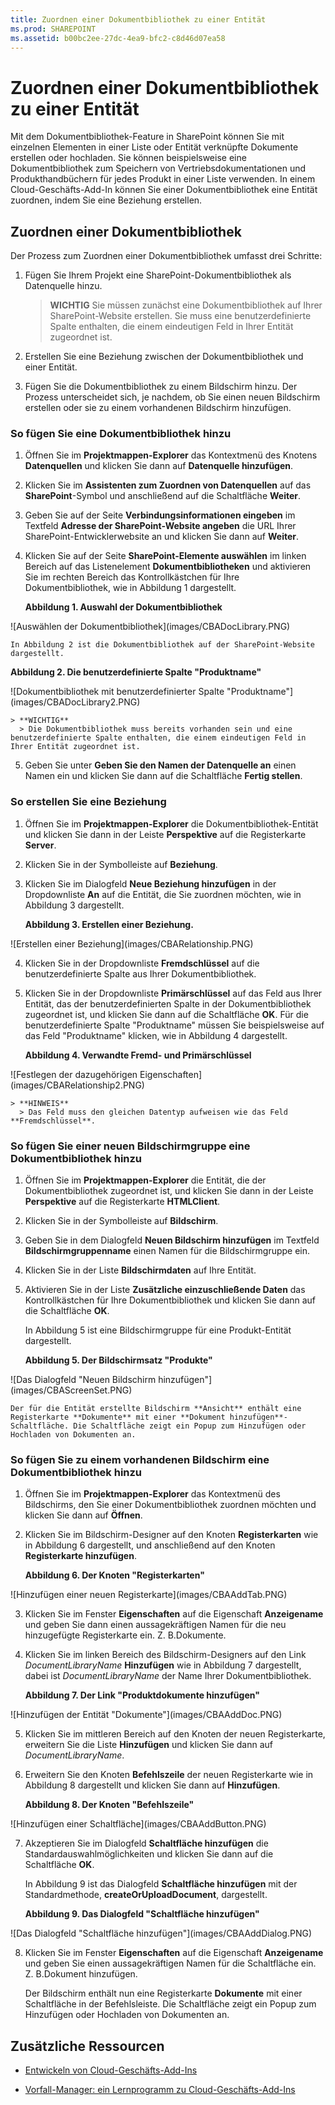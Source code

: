 ```yaml
---
title: Zuordnen einer Dokumentbibliothek zu einer Entität
ms.prod: SHAREPOINT
ms.assetid: b00bc2ee-27dc-4ea9-bfc2-c8d46d07ea58
---
```



# Zuordnen einer Dokumentbibliothek zu einer Entität
Mit dem Dokumentbibliothek-Feature in SharePoint können Sie mit einzelnen Elementen in einer Liste oder Entität verknüpfte Dokumente erstellen oder hochladen. Sie können beispielsweise eine Dokumentbibliothek zum Speichern von Vertriebsdokumentationen und Produkthandbüchern für jedes Produkt in einer Liste verwenden. In einem Cloud-Geschäfts-Add-In können Sie einer Dokumentbibliothek eine Entität zuordnen, indem Sie eine Beziehung erstellen.
## Zuordnen einer Dokumentbibliothek

Der Prozess zum Zuordnen einer Dokumentbibliothek umfasst drei Schritte:
  
    
    

1. Fügen Sie Ihrem Projekt eine SharePoint-Dokumentbibliothek als Datenquelle hinzu.
    
    > **WICHTIG**
      > Sie müssen zunächst eine Dokumentbibliothek auf Ihrer SharePoint-Website erstellen. Sie muss eine benutzerdefinierte Spalte enthalten, die einem eindeutigen Feld in Ihrer Entität zugeordnet ist. 
2. Erstellen Sie eine Beziehung zwischen der Dokumentbibliothek und einer Entität.
    
  
3. Fügen Sie die Dokumentbibliothek zu einem Bildschirm hinzu. Der Prozess unterscheidet sich, je nachdem, ob Sie einen neuen Bildschirm erstellen oder sie zu einem vorhandenen Bildschirm hinzufügen.
    
  

### So fügen Sie eine Dokumentbibliothek hinzu


1. Öffnen Sie im **Projektmappen-Explorer** das Kontextmenü des Knotens **Datenquellen** und klicken Sie dann auf **Datenquelle hinzufügen**.
    
  
2. Klicken Sie im **Assistenten zum Zuordnen von Datenquellen** auf das **SharePoint**-Symbol und anschließend auf die Schaltfläche **Weiter**.
    
  
3. Geben Sie auf der Seite **Verbindungsinformationen eingeben** im Textfeld **Adresse der SharePoint-Website angeben** die URL Ihrer SharePoint-Entwicklerwebsite an und klicken Sie dann auf **Weiter**.
    
  
4. Klicken Sie auf der Seite **SharePoint-Elemente auswählen** im linken Bereich auf das Listenelement **Dokumentbibliotheken** und aktivieren Sie im rechten Bereich das Kontrollkästchen für Ihre Dokumentbibliothek, wie in Abbildung 1 dargestellt.
    
   **Abbildung 1. Auswahl der Dokumentbibliothek**

  

!\[Auswählen der Dokumentbibliothek](images/CBADocLibrary.PNG)
  

    In Abbildung 2 ist die Dokumentbibliothek auf der SharePoint-Website dargestellt.
    

   **Abbildung 2. Die benutzerdefinierte Spalte "Produktname"**

  

!\[Dokumentbibliothek mit benutzerdefinierter Spalte "Produktname"](images/CBADocLibrary2.PNG)
  

    
    > **WICHTIG**
      > Die Dokumentbibliothek muss bereits vorhanden sein und eine benutzerdefinierte Spalte enthalten, die einem eindeutigen Feld in Ihrer Entität zugeordnet ist. 
5. Geben Sie unter **Geben Sie den Namen der Datenquelle an** einen Namen ein und klicken Sie dann auf die Schaltfläche **Fertig stellen**.
    
  

### So erstellen Sie eine Beziehung


1. Öffnen Sie im **Projektmappen-Explorer** die Dokumentbibliothek-Entität und klicken Sie dann in der Leiste **Perspektive** auf die Registerkarte **Server**.
    
  
2. Klicken Sie in der Symbolleiste auf **Beziehung**.
    
  
3. Klicken Sie im Dialogfeld **Neue Beziehung hinzufügen** in der Dropdownliste **An** auf die Entität, die Sie zuordnen möchten, wie in Abbildung 3 dargestellt.
    
   **Abbildung 3. Erstellen einer Beziehung.**

  

!\[Erstellen einer Beziehung](images/CBARelationship.PNG)
  

  

  
4. Klicken Sie in der Dropdownliste **Fremdschlüssel** auf die benutzerdefinierte Spalte aus Ihrer Dokumentbibliothek.
    
  
5. Klicken Sie in der Dropdownliste **Primärschlüssel** auf das Feld aus Ihrer Entität, das der benutzerdefinierten Spalte in der Dokumentbibliothek zugeordnet ist, und klicken Sie dann auf die Schaltfläche **OK**. Für die benutzerdefinierte Spalte "Produktname" müssen Sie beispielsweise auf das Feld "Produktname" klicken, wie in Abbildung 4 dargestellt.
    
   **Abbildung 4. Verwandte Fremd- und Primärschlüssel**

  

!\[Festlegen der dazugehörigen Eigenschaften](images/CBARelationship2.PNG)
  

    
    > **HINWEIS**
      > Das Feld muss den gleichen Datentyp aufweisen wie das Feld **Fremdschlüssel**. 

### So fügen Sie einer neuen Bildschirmgruppe eine Dokumentbibliothek hinzu


1. Öffnen Sie im **Projektmappen-Explorer** die Entität, die der Dokumentbibliothek zugeordnet ist, und klicken Sie dann in der Leiste **Perspektive** auf die Registerkarte **HTMLClient**.
    
  
2. Klicken Sie in der Symbolleiste auf **Bildschirm**.
    
  
3. Geben Sie in dem Dialogfeld **Neuen Bildschirm hinzufügen** im Textfeld **Bildschirmgruppenname** einen Namen für die Bildschirmgruppe ein.
    
  
4. Klicken Sie in der Liste **Bildschirmdaten** auf Ihre Entität.
    
  
5. Aktivieren Sie in der Liste **Zusätzliche einzuschließende Daten** das Kontrollkästchen für Ihre Dokumentbibliothek und klicken Sie dann auf die Schaltfläche **OK**.
    
    In Abbildung 5 ist eine Bildschirmgruppe für eine Produkt-Entität dargestellt.
    

   **Abbildung 5. Der Bildschirmsatz "Produkte"**

  

!\[Das Dialogfeld "Neuen Bildschirm hinzufügen"](images/CBAScreenSet.PNG)
  

    Der für die Entität erstellte Bildschirm **Ansicht** enthält eine Registerkarte **Dokumente** mit einer **Dokument hinzufügen**-Schaltfläche. Die Schaltfläche zeigt ein Popup zum Hinzufügen oder Hochladen von Dokumenten an.
    
  

### So fügen Sie zu einem vorhandenen Bildschirm eine Dokumentbibliothek hinzu


1. Öffnen Sie im **Projektmappen-Explorer** das Kontextmenü des Bildschirms, den Sie einer Dokumentbibliothek zuordnen möchten und klicken Sie dann auf **Öffnen**.
    
  
2. Klicken Sie im Bildschirm-Designer auf den Knoten **Registerkarten** wie in Abbildung 6 dargestellt, und anschließend auf den Knoten **Registerkarte hinzufügen**.
    
   **Abbildung 6. Der Knoten "Registerkarten"**

  

!\[Hinzufügen einer neuen Registerkarte](images/CBAAddTab.PNG)
  

  

  
3. Klicken Sie im Fenster **Eigenschaften** auf die Eigenschaft **Anzeigename** und geben Sie dann einen aussagekräftigen Namen für die neu hinzugefügte Registerkarte ein. Z. B.Dokumente.
    
  
4. Klicken Sie im linken Bereich des Bildschirm-Designers auf den Link  _DocumentLibraryName_ **Hinzufügen** wie in Abbildung 7 dargestellt, dabei ist _DocumentLibraryName_ der Name Ihrer Dokumentbibliothek.
    
   **Abbildung 7. Der Link "Produktdokumente hinzufügen"**

  

!\[Hinzufügen der Entität "Dokumente"](images/CBAAddDoc.PNG)
  

  

  
5. Klicken Sie im mittleren Bereich auf den Knoten der neuen Registerkarte, erweitern Sie die Liste **Hinzufügen** und klicken Sie dann auf _DocumentLibraryName_.
    
  
6. Erweitern Sie den Knoten **Befehlszeile** der neuen Registerkarte wie in Abbildung 8 dargestellt und klicken Sie dann auf **Hinzufügen**.
    
   **Abbildung 8. Der Knoten "Befehlszeile"**

  

!\[Hinzufügen einer Schaltfläche](images/CBAAddButton.PNG)
  

  

  
7. Akzeptieren Sie im Dialogfeld **Schaltfläche hinzufügen** die Standardauswahlmöglichkeiten und klicken Sie dann auf die Schaltfläche **OK**.
    
    In Abbildung 9 ist das Dialogfeld **Schaltfläche hinzufügen** mit der Standardmethode, **createOrUploadDocument**, dargestellt.
    

   **Abbildung 9. Das Dialogfeld "Schaltfläche hinzufügen"**

  

!\[Das Dialogfeld "Schaltfläche hinzufügen"](images/CBAAddDialog.PNG)
  

  

  
8. Klicken Sie im Fenster **Eigenschaften** auf die Eigenschaft **Anzeigename** und geben Sie einen aussagekräftigen Namen für die Schaltfläche ein. Z. B.Dokument hinzufügen.
    
    Der Bildschirm enthält nun eine Registerkarte **Dokumente** mit einer Schaltfläche in der Befehlsleiste. Die Schaltfläche zeigt ein Popup zum Hinzufügen oder Hochladen von Dokumenten an.
    
  

## Zusätzliche Ressourcen
<a name="bk_addresources"> </a>


-  [Entwickeln von Cloud-Geschäfts-Add-Ins](develop-cloud-business-add-ins.md)
    
  
-  [Vorfall-Manager: ein Lernprogramm zu Cloud-Geschäfts-Add-Ins](incident-manager-a-cloud-business-add-in-tutorial.md)
    
  

